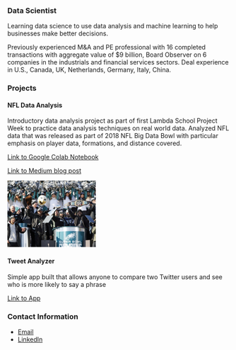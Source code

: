### Data Scientist

Learning data science to use data analysis and machine learning to help businesses make better decisions. 

Previously experienced M&A and PE professional with 16 completed transactions with aggregate value of $9 billion, Board Observer on 6 companies in the industrials and financial services sectors. Deal experience in U.S., Canada, UK, Netherlands, Germany, Italy, China.

### Projects

#### NFL Data Analysis
Introductory data analysis project as part of first Lambda School Project Week to practice data analysis techniques on real world data. Analyzed NFL data that was released as part of 2018 NFL Big Data Bowl with particular emphasis on player data, formations, and distance covered.

[Link to Google Colab Notebook](https://colab.research.google.com/drive/1KWuLlPBB006ophNmxS79rZvOevMR8k8v)

[Link to Medium blog post](https://medium.com/@donwang_7589/introductory-analysis-of-nfl-big-data-bowl-information-efb4b46c4d9a)

<img src="Eagles Champion.jpg" height = "150">


#### Tweet Analyzer
Simple app built that allows anyone to compare two Twitter users and see who is more likely to say a phrase

[Link to App](https://donw385-twitoff.herokuapp.com/)


### Contact Information
- [Email](mailto:donw385@gmail.com)
- [LinkedIn](https://www.linkedin.com/in/dongweiwang/)
